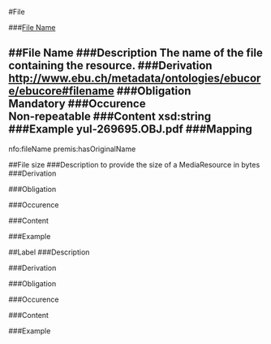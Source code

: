 #File

###[File Name](#file-name-1)

##File Name
###Description
The name of the file containing the resource.
###Derivation
http://www.ebu.ch/metadata/ontologies/ebucore/ebucore#filename
###Obligation	
Mandatory
###Occurence	
Non-repeatable 
###Content 
xsd:string 
###Example
yul-269695.OBJ.pdf
###Mapping
------------
nfo:fileName
premis:hasOriginalName


##File size 
###Description
to provide the size of a MediaResource in bytes 
###Derivation
 
###Obligation	
 
###Occurence	
 
###Content 
 
###Example

##Label 
###Description
 
###Derivation
 
###Obligation	
 
###Occurence	
 
###Content 
 
###Example
 
